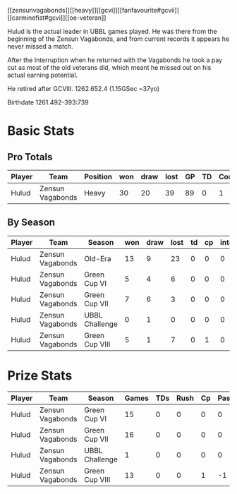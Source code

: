 [[zensunvagabonds]][[heavy]][[gcvi]][[fanfavourite#gcvii]][[carminefist#gcvi]][[oe-veteran]]

Hulud is the actual leader in UBBL games played. He was there from the beginning of the Zensun Vagabonds, and from current records it appears he never missed a match. 

After the Interruption when he returned with the Vagabonds he took a pay cut as most of the old veterans did, which meant he missed out on his actual earning potential.

He retired after GCVIII. 1262.652.4 (1.15GSec ~37yo)

Birthdate 1261.492-393:739

# Basic Stats

## Pro Totals

| Player           | Team        | Position      | won  | draw | lost | GP   | TD   | Comp | Ints | BH   | SI   | Ki   | MVP  | SPP  |
|------------------|-------------|---------------|------|------|------|------|------|------|------|------|------|------|------|------|
| Hulud | Zensun Vagabonds | Heavy     |   30 |   20 |   39 |   89 |    0 |    1 |    0 |   15 |    10 |    3 |    7 |   92 |


## By Season

| Player | Team         | Season          | won  | draw | lost | td   | cp   | intcpt | bh   | si   | ki   | mvp  | spp  |
|--------|--------------|-----------------|------|------|------|------|------|--------|------|------|------|------|------|
| Hulud | Zensun Vagabonds | Old-Era | 13 | 9 | 23 | 0 | 0 | 0 | 5 | 6 | 1 | 2 | 34 |
| Hulud | Zensun Vagabonds | Green Cup VI   |    5 |    4 |    6 |    0 |    0 |      0 |    8 |    3 |    1 |    0 |   24 |
| Hulud | Zensun Vagabonds | Green Cup VII  |    7 |    6 |    3 |    0 |    0 |      0 |    1 |    0 |    0 |    5 |   27 |
| Hulud | Zensun Vagabonds | UBBL Challenge |    0 |    1 |    0 |    0 |    0 |      0 |    1 |    0 |    0 |    0 |    2 |
| Hulud | Zensun Vagabonds | Green Cup VIII |    5 |    1 |    7 |    0 |    1 |      0 |    1 |    1 |    1 |    0 |    7 |

# Prize Stats

| Player | Team         | Season          | Games | TDs  | Rush | Cp   | PassDist | Caught | Picks | Cas  | Blocks | Sacks | MVPs | SPP  |
|--------|--------------|-----------------|-------|------|------|------|----------|--------|-------|------|--------|-------|------|------|
| Hulud | Zensun Vagabonds | Green Cup VI   |    15 |    0 |    0 |    0 |        0 |      0 |     0 |   **12** |    130 |     6 |    0 |   24 |
| Hulud | Zensun Vagabonds | Green Cup VII  |    16 |    0 |    0 |    0 |        0 |      0 |     0 |    1 |     84 |     3 |    **5** |   27 |
| Hulud | Zensun Vagabonds | UBBL Challenge |     1 |    0 |    0 |    0 |        0 |      0 |     0 |    1 |      2 |     0 |    0 |    2 |
| Hulud | Zensun Vagabonds | Green Cup VIII |    13 |    0 |    0 |    1 |       -1 |      0 |     0 |    3 |     44 |     0 |    0 |    7 |
